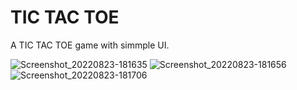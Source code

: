 # TIC TAC TOE

A TIC TAC TOE game with simmple UI.

![Screenshot_20220823-181635](https://user-images.githubusercontent.com/110309277/186163129-0521aa9f-fca8-4932-acad-c41a9b3b5e01.jpg)
![Screenshot_20220823-181656](https://user-images.githubusercontent.com/110309277/186163567-a6f1fe8a-0c4f-447c-8491-05e15dbc8742.jpg)
![Screenshot_20220823-181706](https://user-images.githubusercontent.com/110309277/186163987-31a1df48-35b0-45d2-a9e6-5addccfce347.jpg)
